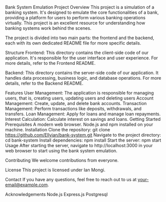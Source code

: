 Bank System Emulation Project
Overview
This project is a simulation of a banking system. It's designed to emulate the core functionalities of a bank, providing a platform for users to perform various banking operations virtually. This project is an excellent resource for understanding how banking systems work behind the scenes.

The project is divided into two main parts: the frontend and the backend, each with its own dedicated README file for more specific details.

Structure
Frontend: This directory contains the client-side code of our application. It's responsible for the user interface and user experience. For more details, refer to the Frontend README.

Backend: This directory contains the server-side code of our application. It handles data processing, business logic, and database operations. For more details, refer to the Backend README.

Features
User Management: The application is responsible for managing users, that is, creating users, updating users and deleting users
Account Management: Create, update, and delete bank accounts.
Transaction Management: Perform transactions like deposits, withdrawals, and transfers.
Loan Management: Apply for loans and manage loan repayments.
Interest Calculation: Calculate interest on savings and loans.
Getting Started
Prerequisites
A modern web browser.
Node.js and npm installed on your machine.
Installation
Clone the repository: git clone https://github.com/Ellyian/bank-system.git
Navigate to the project directory: cd bank-system
Install dependencies: npm install
Start the server: npm start
Usage
After starting the server, navigate to http://localhost:3000 in your web browser to start using the bank system emulation.

Contributing
We welcome contributions from everyone.

License
This project is licensed under Ian Mongi.

Contact
If you have any questions, feel free to reach out to us at your-email@example.com.

Acknowledgements
Node.js
Express.js
Postgresql


